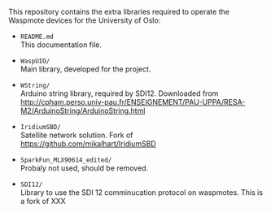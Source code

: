 This repository contains the extra libraries required to operate the Waspmote
devices for the University of Oslo:

- ``README.md``<br>
  This documentation file.

- ``WaspUIO/``<br>
  Main library, developed for the project.

- ``WString/``<br>
  Arduino string library, required by SDI12.
  Downloaded from http://cpham.perso.univ-pau.fr/ENSEIGNEMENT/PAU-UPPA/RESA-M2/ArduinoString/ArduinoString.html

- ``IridiumSBD/``<br>
  Satellite network solution.
  Fork of https://github.com/mikalhart/IridiumSBD

- ``SparkFun_MLX90614_edited/``<br>
  Probaly not used, should be removed.

- ``SDI12/``<br>
  Library to use the SDI 12 comminucation protocol on waspmotes.
  This is a fork of XXX
